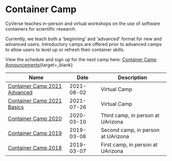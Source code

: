 # Container Camp

CyVerse teaches in-person and virtual workshops on the use of software containers for scientific research. 

Currently, we teach both a 'beginning' and 'advanced' format for new and advanced users. Introductory camps are offered prior to advanced camps to allow users to level up or refresh their container skills.

View the schedule and sign up for the next camp here: [Container Camp Announcements](https://cyverse.org/cc){target=_blank}

| Name | Date | Description |
|------|------|-------------|
| [Container Camp 2021 Advanced](https://learning.cyverse.org/projects/cyverse-container-camp/en/latest/index.html) | 2021-08-02 | Virtual Camp |
| [Container Camp 2021 Basics](https://learning.cyverse.org/projects/cyverse-container-camp/en/latest/index.html) | 2021-07-26 | Virtual Camp |
| [Container Camp 2020](https://learning.cyverse.org/projects/Container-camp-2020/en/latest/index.html) | 2020-03-10 | Third camp, in person at UArizona |
| [Container Camp 2019](https://learning.cyverse.org/projects/container_camp_workshop_2019/en/latest/index.html) | 2019-03-06 | Second camp, in person at UArizona |
| [Container Camp 2018](https://cyverse-container-camp-workshop-2018.readthedocs-hosted.com/en/latest/index.html) | 2019-03-07 | First camp, in person at UArizona | 
